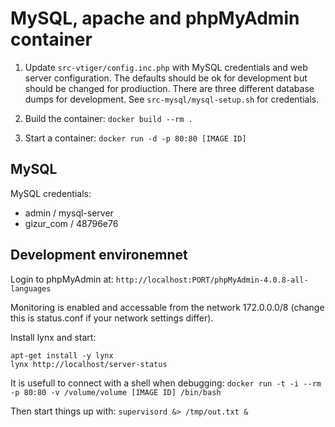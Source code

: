MySQL, apache and phpMyAdmin container
====================================

1. Update `src-vtiger/config.inc.php` with MySQL credentials and web server configuration.
The defaults should be ok for development but should be changed for prodiuction.
There are three different database dumps for development. See `src-mysql/mysql-setup.sh`
for credentials.

2. Build the container: `docker build --rm .`

3. Start a container: `docker run -d -p 80:80 [IMAGE ID]`


MySQL
-----

MySQL credentials:

 * admin / mysql-server
 * gizur_com / 48796e76


Development environemnet
-----------------------

Login to phpMyAdmin at: `http://localhost:PORT/phpMyAdmin-4.0.8-all-languages`

Monitoring is enabled and accessable from the network 172.0.0.0/8 (change this is status.conf if your network 
settings differ).

Install lynx and start:

```
apt-get install -y lynx
lynx http://localhost/server-status
```

It is usefull to connect with a shell when debugging: `docker run -t -i --rm -p 80:80 -v /volume/volume [IMAGE ID] /bin/bash`

Then start things up with: `supervisord &> /tmp/out.txt &`
